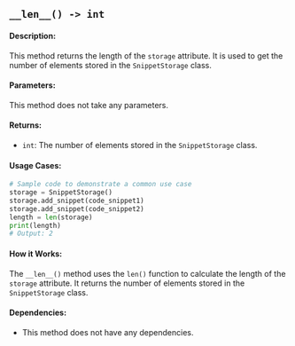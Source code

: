 ## `__len__() -> int`

#### Description:
This method returns the length of the `storage` attribute. It is used to get the number of elements stored in the `SnippetStorage` class.

#### Parameters:
This method does not take any parameters.

#### Returns:
- `int`: The number of elements stored in the `SnippetStorage` class.

#### Usage Cases:

```python
# Sample code to demonstrate a common use case
storage = SnippetStorage()
storage.add_snippet(code_snippet1)
storage.add_snippet(code_snippet2)
length = len(storage)
print(length)
# Output: 2
```

#### How it Works:
The `__len__()` method uses the `len()` function to calculate the length of the `storage` attribute. It returns the number of elements stored in the `SnippetStorage` class.

#### Dependencies:
- This method does not have any dependencies.